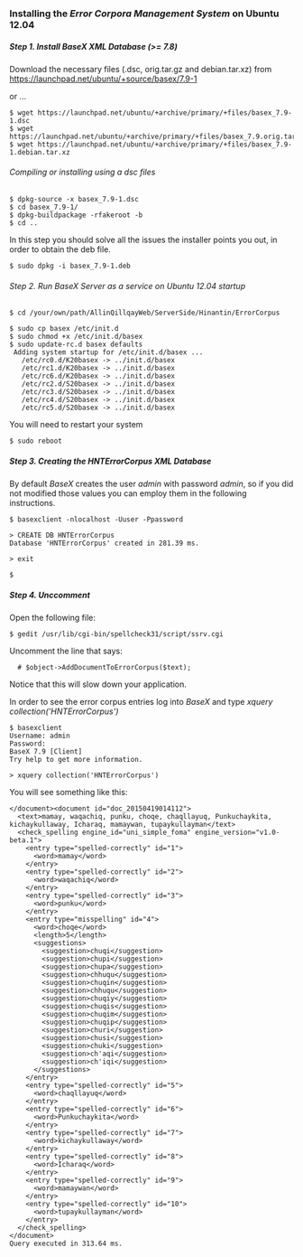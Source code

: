 ### Installing the *Error Corpora Management System* on Ubuntu 12.04

##### Step 1. Install BaseX XML Database (>= 7.8)

Download the necessary files (.dsc, orig.tar.gz and debian.tar.xz) from https://launchpad.net/ubuntu/+source/basex/7.9-1

or ...

```
$ wget https://launchpad.net/ubuntu/+archive/primary/+files/basex_7.9-1.dsc
$ wget https://launchpad.net/ubuntu/+archive/primary/+files/basex_7.9.orig.tar.gz
$ wget https://launchpad.net/ubuntu/+archive/primary/+files/basex_7.9-1.debian.tar.xz
```

###### Compiling or installing using a dsc files

```
$ dpkg-source -x basex_7.9-1.dsc
$ cd basex_7.9-1/
$ dpkg-buildpackage -rfakeroot -b
$ cd ..
```

In this step you should solve all the issues the installer points you out,
in order to obtain the deb file.

```
$ sudo dpkg -i basex_7.9-1.deb
```

###### Step 2. Run BaseX Server as a *service* on Ubuntu 12.04 startup

```
$ cd /your/own/path/AllinQillqayWeb/ServerSide/Hinantin/ErrorCorpus

$ sudo cp basex /etc/init.d
$ sudo chmod +x /etc/init.d/basex
$ sudo update-rc.d basex defaults
 Adding system startup for /etc/init.d/basex ...
   /etc/rc0.d/K20basex -> ../init.d/basex
   /etc/rc1.d/K20basex -> ../init.d/basex
   /etc/rc6.d/K20basex -> ../init.d/basex
   /etc/rc2.d/S20basex -> ../init.d/basex
   /etc/rc3.d/S20basex -> ../init.d/basex
   /etc/rc4.d/S20basex -> ../init.d/basex
   /etc/rc5.d/S20basex -> ../init.d/basex
```

You will need to restart your system

```
$ sudo reboot
```

##### Step 3. Creating the *HNTErrorCorpus* XML Database

By default *BaseX* creates the user *admin* with password *admin*, so if you did not modified those values you can employ them in the following instructions.

```
$ basexclient -nlocalhost -Uuser -Ppassword

> CREATE DB HNTErrorCorpus
Database 'HNTErrorCorpus' created in 281.39 ms.

> exit 

$ 
```

##### Step 4. Unccomment 

Open the following file:
```
$ gedit /usr/lib/cgi-bin/spellcheck31/script/ssrv.cgi
```
Uncomment the line that says:
```
  # $object->AddDocumentToErrorCorpus($text);
```

Notice that this will slow down your application.

In order to see the error corpus entries log into *BaseX* and type *xquery collection('HNTErrorCorpus')*

```
$ basexclient              
Username: admin
Password: 
BaseX 7.9 [Client]
Try help to get more information.

> xquery collection('HNTErrorCorpus')
```

You will see something like this:

```
</document><document id="doc_20150419014112">
  <text>mamay, waqachiq, punku, choqe, chaqllayuq, Punkuchaykita, kichaykullaway, Icharaq, mamaywan, tupaykullayman</text>
  <check_spelling engine_id="uni_simple_foma" engine_version="v1.0-beta.1">
    <entry type="spelled-correctly" id="1">
      <word>mamay</word>
    </entry>
    <entry type="spelled-correctly" id="2">
      <word>waqachiq</word>
    </entry>
    <entry type="spelled-correctly" id="3">
      <word>punku</word>
    </entry>
    <entry type="misspelling" id="4">
      <word>choqe</word>
      <length>5</length>
      <suggestions>
        <suggestion>chuqi</suggestion>
        <suggestion>chupi</suggestion>
        <suggestion>chupa</suggestion>
        <suggestion>chhuqu</suggestion>
        <suggestion>chuqin</suggestion>
        <suggestion>chhuqu</suggestion>
        <suggestion>chuqiy</suggestion>
        <suggestion>chuqis</suggestion>
        <suggestion>chuqim</suggestion>
        <suggestion>chuqip</suggestion>
        <suggestion>churi</suggestion>
        <suggestion>chusi</suggestion>
        <suggestion>chuki</suggestion>
        <suggestion>ch'aqi</suggestion>
        <suggestion>ch'iqi</suggestion>
      </suggestions>
    </entry>
    <entry type="spelled-correctly" id="5">
      <word>chaqllayuq</word>
    </entry>
    <entry type="spelled-correctly" id="6">
      <word>Punkuchaykita</word>
    </entry>
    <entry type="spelled-correctly" id="7">
      <word>kichaykullaway</word>
    </entry>
    <entry type="spelled-correctly" id="8">
      <word>Icharaq</word>
    </entry>
    <entry type="spelled-correctly" id="9">
      <word>mamaywan</word>
    </entry>
    <entry type="spelled-correctly" id="10">
      <word>tupaykullayman</word>
    </entry>
  </check_spelling>
</document>
Query executed in 313.64 ms.

```
